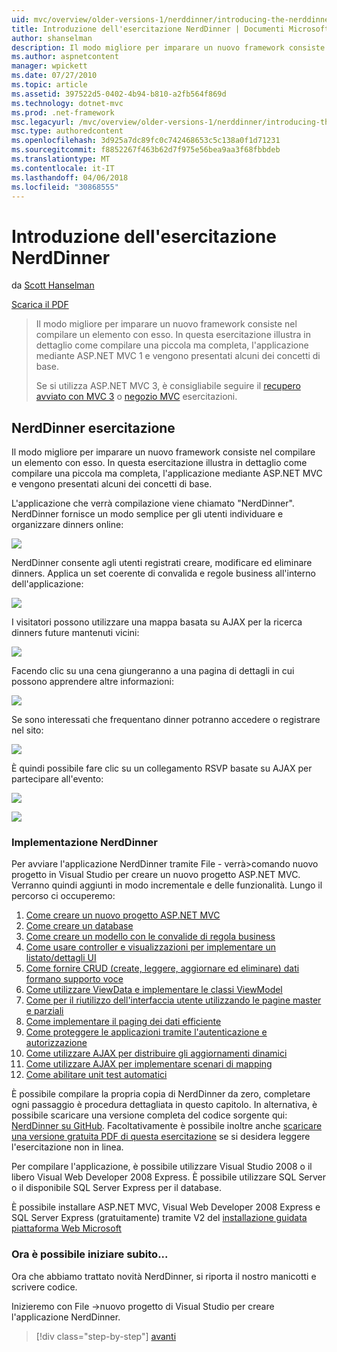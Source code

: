 ```yaml
---
uid: mvc/overview/older-versions-1/nerddinner/introducing-the-nerddinner-tutorial
title: Introduzione dell'esercitazione NerdDinner | Documenti Microsoft
author: shanselman
description: Il modo migliore per imparare un nuovo framework consiste nel compilare un elemento con esso. In questa esercitazione illustra in dettaglio come compilare un'applicazione di piccola ma completa, utilizzando ASP.NE...
ms.author: aspnetcontent
manager: wpickett
ms.date: 07/27/2010
ms.topic: article
ms.assetid: 397522d5-0402-4b94-b810-a2fb564f869d
ms.technology: dotnet-mvc
ms.prod: .net-framework
msc.legacyurl: /mvc/overview/older-versions-1/nerddinner/introducing-the-nerddinner-tutorial
msc.type: authoredcontent
ms.openlocfilehash: 3d925a7dc89fc0c742468653c5c138a0f1d71231
ms.sourcegitcommit: f8852267f463b62d7f975e56bea9aa3f68fbbdeb
ms.translationtype: MT
ms.contentlocale: it-IT
ms.lasthandoff: 04/06/2018
ms.locfileid: "30868555"
---
```

<a name="introducing-the-nerddinner-tutorial"></a>Introduzione dell'esercitazione NerdDinner
====================
da [Scott Hanselman](https://github.com/shanselman)

[Scarica il PDF](http://aspnetmvcbook.s3.amazonaws.com/aspnetmvc-nerdinner_v1.pdf)

> Il modo migliore per imparare un nuovo framework consiste nel compilare un elemento con esso. In questa esercitazione illustra in dettaglio come compilare una piccola ma completa, l'applicazione mediante ASP.NET MVC 1 e vengono presentati alcuni dei concetti di base.
> 
> Se si utilizza ASP.NET MVC 3, è consigliabile seguire il [recupero avviato con MVC 3](../../older-versions/getting-started-with-aspnet-mvc3/cs/intro-to-aspnet-mvc-3.md) o [negozio MVC](../../older-versions/mvc-music-store/mvc-music-store-part-1.md) esercitazioni.


## <a name="nerddinner-tutorial"></a>NerdDinner esercitazione

Il modo migliore per imparare un nuovo framework consiste nel compilare un elemento con esso. In questa esercitazione illustra in dettaglio come compilare una piccola ma completa, l'applicazione mediante ASP.NET MVC e vengono presentati alcuni dei concetti di base.

L'applicazione che verrà compilazione viene chiamato "NerdDinner". NerdDinner fornisce un modo semplice per gli utenti individuare e organizzare dinners online:

![](introducing-the-nerddinner-tutorial/_static/image1.png)

NerdDinner consente agli utenti registrati creare, modificare ed eliminare dinners. Applica un set coerente di convalida e regole business all'interno dell'applicazione:

![](introducing-the-nerddinner-tutorial/_static/image2.png)

I visitatori possono utilizzare una mappa basata su AJAX per la ricerca dinners future mantenuti vicini:

![](introducing-the-nerddinner-tutorial/_static/image3.png)

Facendo clic su una cena giungeranno a una pagina di dettagli in cui possono apprendere altre informazioni:

![](introducing-the-nerddinner-tutorial/_static/image4.png)

Se sono interessati che frequentano dinner potranno accedere o registrare nel sito:

![](introducing-the-nerddinner-tutorial/_static/image5.png)

È quindi possibile fare clic su un collegamento RSVP basate su AJAX per partecipare all'evento:

![](introducing-the-nerddinner-tutorial/_static/image6.png)

![](introducing-the-nerddinner-tutorial/_static/image7.png)

### <a name="implementing-nerddinner"></a>Implementazione NerdDinner

Per avviare l'applicazione NerdDinner tramite File - verrà&gt;comando nuovo progetto in Visual Studio per creare un nuovo progetto ASP.NET MVC. Verranno quindi aggiunti in modo incrementale e delle funzionalità. Lungo il percorso ci occuperemo:

1. [Come creare un nuovo progetto ASP.NET MVC](# "crea un nuovo progetto MVC ASP.NET")
2. [Come creare un database](# "creare un Database")
3. [Come creare un modello con le convalide di regola business](# "compilare un modello con le convalide di regola Business")
4. [Come usare controller e visualizzazioni per implementare un listato/dettagli UI](# "utilizzano controller e visualizzazioni per implementare un'interfaccia utente/dettagli")
5. [Come fornire CRUD (create, leggere, aggiornare ed eliminare) dati formano supporto voce](# "forniscono CRUD (Create, Read, Update, Delete) dati Form voce supporta")
6. [Come utilizzare ViewData e implementare le classi ViewModel](# "ViewData usare e implementare le classi ViewModel")
7. [Come per il riutilizzo dell'interfaccia utente utilizzando le pagine master e parziali](# "riutilizzo di interfaccia utente utilizzando pagine Master e parziali")
8. [Come implementare il paging dei dati efficiente](# "implementare Paging dei dati efficiente")
9. [Come proteggere le applicazioni tramite l'autenticazione e autorizzazione](# "sicuro delle applicazioni usando autenticazione e autorizzazione")
10. [Come utilizzare AJAX per distribuire gli aggiornamenti dinamici](# "utilizzare AJAX per inviare gli aggiornamenti dinamici")
11. [Come utilizzare AJAX per implementare scenari di mapping](# "utilizzare AJAX per implementare scenari di Mapping")
12. [Come abilitare unit test automatici](# "attiva Testing unità automatizzati")

È possibile compilare la propria copia di NerdDinner da zero, completare ogni passaggio è procedura dettagliata in questo capitolo. In alternativa, è possibile scaricare una versione completa del codice sorgente qui: [NerdDinner su GitHub](https://github.com/AspNetMVPSamples/NerdDinner). Facoltativamente è possibile inoltre anche [scaricare una versione gratuita PDF di questa esercitazione](http://aspnetmvcbook.s3.amazonaws.com/aspnetmvc-nerdinner_v1.pdf) se si desidera leggere l'esercitazione non in linea.

Per compilare l'applicazione, è possibile utilizzare Visual Studio 2008 o il libero Visual Web Developer 2008 Express. È possibile utilizzare SQL Server o il disponibile SQL Server Express per il database.

È possibile installare ASP.NET MVC, Visual Web Developer 2008 Express e SQL Server Express (gratuitamente) tramite V2 del [installazione guidata piattaforma Web Microsoft](https://www.microsoft.com/web/downloads/platform.aspx)

### <a name="now-lets-get-started"></a>Ora è possibile iniziare subito...

Ora che abbiamo trattato novità NerdDinner, si riporta il nostro manicotti e scrivere codice.

Inizieremo con File -&gt;nuovo progetto di Visual Studio per creare l'applicazione NerdDinner.

> [!div class="step-by-step"]
> [avanti](create-a-new-aspnet-mvc-project.md)
